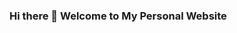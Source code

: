 ### Hi there 👋 Welcome to My Personal Website 

<!--
**BadalSherpa/BadalSherpa** is a ✨ _special_ ✨ repository because its `README.md` (this file) appears on your GitHub profile.

This is my personal portfolio website and here you can know all the things about me like 
- 🔭 what I’m currently working on ...
- 🌱 what I’m currently learning ...
- 👯 who I’m looking to collaborate on ...
- 🤔 who I’m looking for help with ...
- 💬 Ask me about ...
- 📫 How to reach me: ...
- 😄 My interests..
- ⚡ Fun fact: ...
-->
